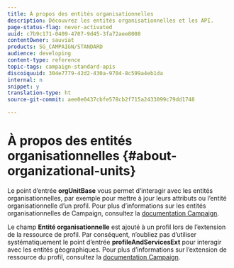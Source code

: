 ```yaml
---
title: À propos des entités organisationnelles
description: Découvrez les entités organisationnelles et les API.
page-status-flag: never-activated
uuid: c7b9c171-0409-4707-9d45-3fa72aee8008
contentOwner: sauviat
products: SG_CAMPAIGN/STANDARD
audience: developing
content-type: reference
topic-tags: campaign-standard-apis
discoiquuid: 304e7779-42d2-430a-9704-8c599a4eb1da
internal: n
snippet: y
translation-type: ht
source-git-commit: aee0e0437cbfe578cb2f715a2433099c79dd1748

---
```



# À propos des entités organisationnelles {#about-organizational-units}

Le point d’entrée **orgUnitBase** vous permet d’interagir avec les entités organisationnelles, par exemple pour mettre à jour leurs attributs ou l’entité organisationnelle d’un profil. Pour plus d’informations sur les entités organisationnelles de Campaign, consultez la [documentation Campaign](https://helpx.adobe.com/fr/campaign/standard/administration/using/organizational-units.html).

Le champ **Entité organisationnelle** est ajouté à un profil lors de l’extension de la ressource de profil. Par conséquent, n’oubliez pas d’utiliser systématiquement le point d’entrée **profileAndServicesExt** pour interagir avec les entités géographiques. Pour plus d’informations sur l’extension de ressource du profil, consultez la [documentation Campaign](https://helpx.adobe.com/fr/campaign/standard/administration/using/organizational-units.html#partitioning-profiles).
